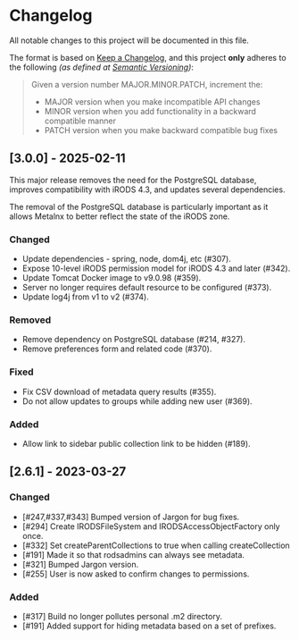 # Changelog

All notable changes to this project will be documented in this file.

The format is based on [Keep a Changelog](https://keepachangelog.com/en/1.1.0/),
and this project **only** adheres to the following _(as defined at [Semantic Versioning](https://semver.org/spec/v2.0.0.html))_:

> Given a version number MAJOR.MINOR.PATCH, increment the:
> 
> - MAJOR version when you make incompatible API changes
> - MINOR version when you add functionality in a backward compatible manner
> - PATCH version when you make backward compatible bug fixes

## [3.0.0] - 2025-02-11

This major release removes the need for the PostgreSQL database, improves compatibility with iRODS 4.3, and updates several dependencies.

The removal of the PostgreSQL database is particularly important as it allows Metalnx to better reflect the state of the iRODS zone.

### Changed

- Update dependencies - spring, node, dom4j, etc (#307).
- Expose 10-level iRODS permission model for iRODS 4.3 and later (#342).
- Update Tomcat Docker image to v9.0.98 (#359).
- Server no longer requires default resource to be configured (#373).
- Update log4j from v1 to v2 (#374).

### Removed

- Remove dependency on PostgreSQL database (#214, #327).
- Remove preferences form and related code (#370).

### Fixed

- Fix CSV download of metadata query results (#355).
- Do not allow updates to groups while adding new user (#369).

### Added

- Allow link to sidebar public collection link to be hidden (#189).

## [2.6.1] - 2023-03-27

### Changed

- [#247,#337,#343] Bumped version of Jargon for bug fixes.
- [#294] Create IRODSFileSystem and IRODSAccessObjectFactory only once.
- [#332] Set createParentCollections to true when calling createCollection
- [#191] Made it so that rodsadmins can always see metadata.
- [#321] Bumped Jargon version.
- [#255] User is now asked to confirm changes to permissions.

### Added

- [#317] Build no longer pollutes personal .m2 directory.
- [#191] Added support for hiding metadata based on a set of prefixes.
